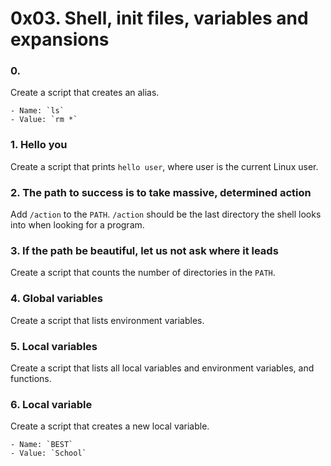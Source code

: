 # 0x03. Shell, init files, variables and expansions

### 0. <o>
Create a script that creates an alias.

	- Name: `ls`
	- Value: `rm *`

### 1. Hello you
Create a script that prints `hello user`, where user is the current Linux user.

### 2. The path to success is to take massive, determined action
Add `/action` to the `PATH`. `/action` should be the last directory the shell looks into when looking for a program.

### 3. If the path be beautiful, let us not ask where it leads
Create a script that counts the number of directories in the `PATH`.

### 4. Global variables
Create a script that lists environment variables.

### 5. Local variables
Create a script that lists all local variables and environment variables, and functions.

### 6. Local variable
Create a script that creates a new local variable.

	- Name: `BEST`
	- Value: `School`


